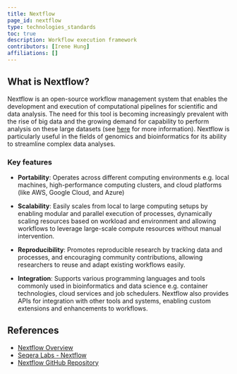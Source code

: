 ```yaml
---
title: Nextflow
page_id: nextflow
type: technologies_standards
toc: true
description: Workflow execution framework
contributors: [Irene Hung]
affiliations: []
---
```


## What is Nextflow?

Nextflow is an open-source workflow management system that enables the development and execution of computational pipelines for scientific and data analysis. The need for this tool is becoming increasingly prevalent with the rise of big data and the growing demand for capability to perform analysis on these large datasets (see [here](https://www.nextflow.io/docs/latest/overview.html) for more information). Nextflow is particularly useful in the fields of genomics and bioinformatics for its ability to streamline complex data analyses.

### Key features

- **Portability**: Operates across different computing environments e.g. local machines, high-performance computing clusters, and cloud platforms (like AWS, Google Cloud, and Azure)

- **Scalability**: Easily scales from local to large computing setups by enabling modular and parallel execution of processes, dynamically scaling resources based on workload and environment and allowing workflows to leverage large-scale compute resources without manual intervention.

- **Reproducibility**: Promotes reproducible research by tracking data and processes, and encouraging community contributions, allowing researchers to reuse and adapt existing workflows easily.

- **Integration**: Supports various programming languages and tools commonly used in bioinformatics and data science e.g. container technologies, cloud services and job schedulers. Nextflow also provides APIs for integration with other tools and systems, enabling custom extensions and enhancements to workflows.

## References
- [Nextflow Overview](https://www.nextflow.io/docs/latest/overview.html)
- [Seqera Labs - Nextflow](https://seqera.io/nextflow/)
- [Nextflow GitHub Repository](https://github.com/nextflow-io/nextflow)

